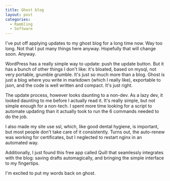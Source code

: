 ```yaml
---
title: Ghost blog
layout: post
categories:
  - Rambling
  - Software
---
```

I've put off applying updates to my ghost blog for a long time now. Way too long. Not that I put many things here anyway. Hopefully that will change soon. Anyway.

WordPress has a really simple way to update: push the update button. But it has a bunch of other things I don't like: it's bloated, based on mysql, not very portable, grumble grumble. It's just so much more than a blog. Ghost is just a blog where you write in markdown (which I really like), exportable to json, and the code is well written and compact. It's just right.

The update process, however looks daunting to a non-dev. As a lazy dev, it looked daunting to me before I actually read it. It's really simple, but not simple enough for a non-tech. I spent more time looking for a script to automate updating than it actually took to run the 6 commands needed to do the job.

I also made my site use ssl, which, like good dental hygiene, is important, but most people don't take care of it consistently. Turns out, the auto-renew was working for certificates, but I neglected to restart nginx in an automated way.

Additionally, I just found this free app called Quill that seamlessly integrates with the blog: saving drafts automagically, and bringing the simple interface to my fingertips.

I'm excited to put my words back on ghost.